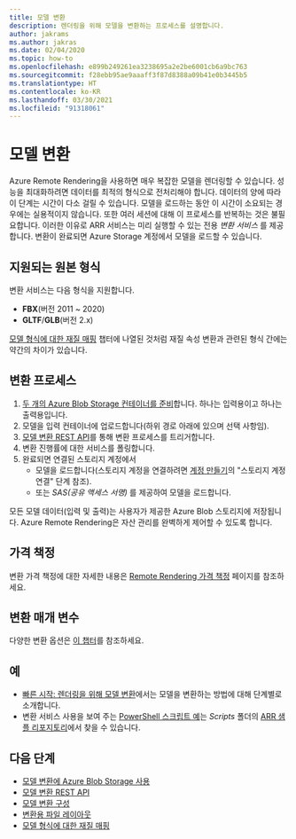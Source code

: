 ```yaml
---
title: 모델 변환
description: 렌더링을 위해 모델을 변환하는 프로세스를 설명합니다.
author: jakrams
ms.author: jakras
ms.date: 02/04/2020
ms.topic: how-to
ms.openlocfilehash: e899b249261ea3238695a2e2be6001cb6a9bc763
ms.sourcegitcommit: f28ebb95ae9aaaff3f87d8388a09b41e0b3445b5
ms.translationtype: HT
ms.contentlocale: ko-KR
ms.lasthandoff: 03/30/2021
ms.locfileid: "91318061"
---
```

# <a name="convert-models"></a>모델 변환

Azure Remote Rendering을 사용하면 매우 복잡한 모델을 렌더링할 수 있습니다. 성능을 최대화하려면 데이터를 최적의 형식으로 전처리해야 합니다. 데이터의 양에 따라 이 단계는 시간이 다소 걸릴 수 있습니다. 모델을 로드하는 동안 이 시간이 소요되는 경우에는 실용적이지 않습니다. 또한 여러 세션에 대해 이 프로세스를 반복하는 것은 불필요합니다. 이러한 이유로 ARR 서비스는 미리 실행할 수 있는 전용 *변환 서비스* 를 제공합니다.
변환이 완료되면 Azure Storage 계정에서 모델을 로드할 수 있습니다.

## <a name="supported-source-formats"></a>지원되는 원본 형식

변환 서비스는 다음 형식을 지원합니다.

- **FBX**(버전 2011 ~ 2020)
- **GLTF**/**GLB**(버전 2.x)

[모델 형식에 대한 재질 매핑](../../reference/material-mapping.md) 챕터에 나열된 것처럼 재질 속성 변환과 관련된 형식 간에는 약간의 차이가 있습니다.

## <a name="the-conversion-process"></a>변환 프로세스

1. [두 개의 Azure Blob Storage 컨테이너를 준비](blob-storage.md)합니다. 하나는 입력용이고 하나는 출력용입니다.
1. 모델을 입력 컨테이너에 업로드합니다(하위 경로 아래에 있으며 선택 사항임).
1. [모델 변환 REST API](conversion-rest-api.md)를 통해 변환 프로세스를 트리거합니다.
1. 변환 진행률에 대한 서비스를 폴링합니다.
1. 완료되면 연결된 스토리지 계정에서
    - 모델을 로드합니다(스토리지 계정을 연결하려면 [계정 만들기](../create-an-account.md#link-storage-accounts)의 "스토리지 계정 연결" 단계 참조).
    - 또는 *SAS(공유 액세스 서명)* 를 제공하여 모델을 로드합니다.

모든 모델 데이터(입력 및 출력)는 사용자가 제공한 Azure Blob 스토리지에 저장됩니다. Azure Remote Rendering은 자산 관리를 완벽하게 제어할 수 있도록 합니다.

## <a name="pricing"></a>가격 책정

변환 가격 책정에 대한 자세한 내용은 [Remote Rendering 가격 책정](https://azure.microsoft.com/pricing/details/remote-rendering) 페이지를 참조하세요.


## <a name="conversion-parameters"></a>변환 매개 변수

다양한 변환 옵션은 [이 챕터](configure-model-conversion.md)를 참조하세요.

## <a name="examples"></a>예

- [빠른 시작: 렌더링을 위해 모델 변환](../../quickstarts/convert-model.md)에서는 모델을 변환하는 방법에 대해 단계별로 소개합니다.
- 변환 서비스 사용을 보여 주는 [PowerShell 스크립트 예](../../samples/powershell-example-scripts.md)는 *Scripts* 폴더의 [ARR 샘플 리포지토리](https://github.com/Azure/azure-remote-rendering)에서 찾을 수 있습니다.

## <a name="next-steps"></a>다음 단계

- [모델 변환에 Azure Blob Storage 사용](blob-storage.md)
- [모델 변환 REST API](conversion-rest-api.md)
- [모델 변환 구성](configure-model-conversion.md)
- [변환용 파일 레이아웃](layout-files-for-conversion.md)
- [모델 형식에 대한 재질 매핑](../../reference/material-mapping.md)
